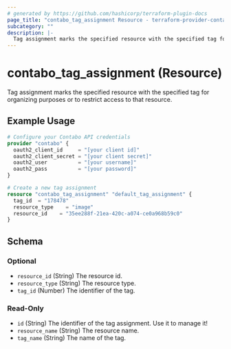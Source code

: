 ```yaml
---
# generated by https://github.com/hashicorp/terraform-plugin-docs
page_title: "contabo_tag_assignment Resource - terraform-provider-contabo-sdkv2"
subcategory: ""
description: |-
  Tag assignment marks the specified resource with the specified tag for organizing purposes or to restrict access to that resource.
---
```


# contabo_tag_assignment (Resource)

Tag assignment marks the specified resource with the specified tag for organizing purposes or to restrict access to that resource.

## Example Usage

```terraform
# Configure your Contabo API credentials
provider "contabo" {
  oauth2_client_id     = "[your client id]"
  oauth2_client_secret = "[your client secret]"
  oauth2_user          = "[your username]"
  oauth2_pass          = "[your password]"
}

# Create a new tag assignment
resource "contabo_tag_assignment" "default_tag_assignment" {
  tag_id  = "178478"
  resource_type    = "image"
  resource_id    = "35ee288f-21ea-420c-a074-ce0a968b59c0"
}
```

<!-- schema generated by tfplugindocs -->
## Schema

### Optional

- `resource_id` (String) The resource id.
- `resource_type` (String) The resource type.
- `tag_id` (Number) The identifier of the tag.

### Read-Only

- `id` (String) The identifier of the tag assignment. Use it to manage it!
- `resource_name` (String) The resource name.
- `tag_name` (String) The name of the tag.
